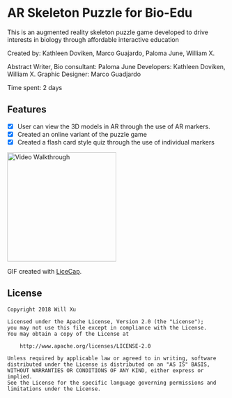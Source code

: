 # AR Skeleton Puzzle for Bio-Edu

This is an augmented reality skeleton puzzle game developed to drive interests in biology through affordable interactive education

Created by: Kathleen Doviken, Marco Guajardo, Paloma June, William X.

Abstract Writer, Bio consultant: Paloma June
Developers: Kathleen Doviken, William X.
Graphic Designer: Marco Guadjardo

Time spent: 2 days

## Features

* [x] User can view the 3D models in AR through the use of AR markers.
* [x] Created an online variant of the puzzle game
* [x] Created a flash card style quiz through the use of individual markers

<img src='https://github.com/williamx98/lifescihacks2019/blob/master/demo.gif' title='Video Walkthrough' width='250' alt='Video Walkthrough' />

GIF created with [LiceCap](http://www.cockos.com/licecap/).

## License

    Copyright 2018 Will Xu

    Licensed under the Apache License, Version 2.0 (the "License");
    you may not use this file except in compliance with the License.
    You may obtain a copy of the License at

        http://www.apache.org/licenses/LICENSE-2.0

    Unless required by applicable law or agreed to in writing, software
    distributed under the License is distributed on an "AS IS" BASIS,
    WITHOUT WARRANTIES OR CONDITIONS OF ANY KIND, either express or implied.
    See the License for the specific language governing permissions and
    limitations under the License.
